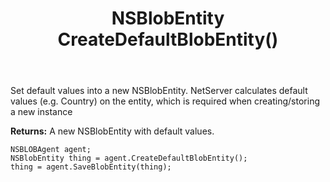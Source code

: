 ﻿---
uid: crmscript_ref_NSBLOBAgent_CreateDefaultBlobEntity
title: NSBlobEntity CreateDefaultBlobEntity()
intellisense: NSBLOBAgent.CreateDefaultBlobEntity
keywords: NSBLOBAgent, CreateDefaultBlobEntity
so.topic: reference
---
	  
Set default values into a new NSBlobEntity.
NetServer calculates default values (e.g. Country) on the entity, which is required when creating/storing a new instance
	  
**Returns:** A new NSBlobEntity with default values.

```crmscript
NSBLOBAgent agent;
NSBlobEntity thing = agent.CreateDefaultBlobEntity();
thing = agent.SaveBlobEntity(thing);
```

